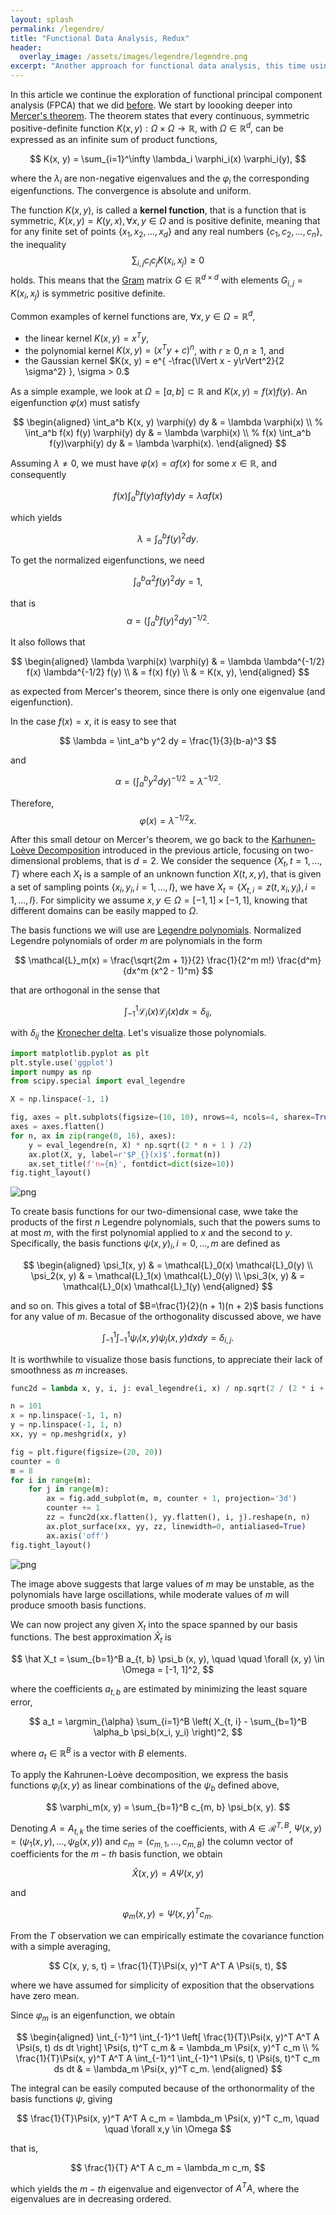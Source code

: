 ```yaml
---
layout: splash
permalink: /legendre/
title: "Functional Data Analysis, Redux"
header:
  overlay_image: /assets/images/legendre/legendre.png
excerpt: "Another approach for functional data analysis, this time using Legendre polynomials."
---
```


In this article we continue the exploration of functional principal component analysis (FPCA) that we did [before](/fpca). We start by loooking deeper into [Mercer's theorem](https://en.wikipedia.org/wiki/Mercer%27s_theorem). The theorem states that every continuous, symmetric positive-definite function $K(x, y) : \Omega \times \Omega \rightarrow \mathbb{R}$, with $\Omega \in \mathbb{R}^d$, can be expressed as an infinite sum of product functions,

$$
K(x, y) = \sum_{i=1}^\infty \lambda_i \varphi_i(x) \varphi_i(y),
$$

where the $\lambda_i$ are non-negative eigenvalues and the $\varphi_i$ the corresponding eigenfunctions. The convergence is absolute and uniform.

The function $K(x, y)$, is called a **kernel function**, that is a function that is symmetric, $K(x, y) = K(y, x), \forall x, y \in \Omega$ and is positive definite, meaning that for any finite set of points $\{x_1, x_2, \ldots, x_d \}$ and any real numbers $\{ c_1, c_2, \ldots, c_n \}$, the inequality
$$
\sum_{i, j} c_i c_j K(x_i, x_j) \ge 0
$$
holds. This means that the [Gram](https://en.wikipedia.org/wiki/Gram_matrix) matrix $G \in \mathbb{R}^{d \times d}$ with elements $G_{i, j} = K(x_i, x_j)$ is symmetric positive definite.

Common examples of kernel functions are, $\forall x, y \in \Omega = \mathbb{R}^d$,
- the linear kernel $K(x, y) = x^T y$,
- the polynomial kernel $K(x, y) = (x^T y + c)^n$, with $r \ge 0, n\ge 1$, and
- the Gaussian kernel $K(x, y) = e^{ -\frac{\lVert x - y\rVert^2}{2 \sigma^2} }, \sigma > 0.$

As a simple example, we look at $\Omega = [a, b] \subset \mathbb{R}$ and $K(x, y) = f(x) f(y)$. An eigenfunction $\varphi(x)$ must satisfy

$$
\begin{aligned}
\int_a^b K(x, y) \varphi(y) dy & = \lambda \varphi(x) \\
%
\int_a^b f(x) f(y) \varphi(y) dy & = \lambda \varphi(x) \\
%
f(x) \int_a^b f(y)\varphi(y) dy & = \lambda \varphi(x).
\end{aligned}
$$

Assuming $\lambda \neq 0$, we must have $\varphi(x) = \alpha f(x)$ for some $x \in \mathbb{R}$, and consequently

$$
f(x) \int_a^b f(y) \alpha f(y) dy = \lambda \alpha f(x)
$$

which yields

$$
\lambda = \int_a^b f(y)^2 dy.
$$

To get the normalized eigenfunctions, we need

$$
\int_a^b \alpha^2 f(y)^2 dy = 1,
$$

that is
$$
\alpha = \left(  \int_a^b f(y)^2 dy \right)^{-1/2}.
$$

It also follows that

$$
\begin{aligned}
\lambda \varphi(x) \varphi(y) & = \lambda \lambda^{-1/2} f(x) \lambda^{-1/2} f(y) \\
& = f(x) f(y) \\
& = K(x, y), 
\end{aligned}
$$

as expected from Mercer's theorem, since there is only one eigenvalue (and eigenfunction).

In the case $f(x) = x$, it is easy to see that

$$
\lambda = \int_a^b y^2 dy = \frac{1}{3}(b-a)^3
$$

and

$$
\alpha = \left( \int_a^b y^2 dy \right)^{-1/2} = \lambda^{-1/2}.
$$

Therefore,
$$
\varphi(x) = \lambda^{-1/2} x.
$$

After this small detour on Mercer's theorem, we go back to the [Karhunen-Loève Decomposition](https://en.wikipedia.org/wiki/Kosambi%E2%80%93Karhunen%E2%80%93Lo%C3%A8ve_theorem) introduced in the previous article, focusing on two-dimensional problems, that is $d=2$. We consider the sequence $\{ X_t, t=1, \ldots, T\}$ where each $X_t$ is a sample of an unknown function $X(t, x, y)$, that is given a set of sampling points $\{x_i, y_i, i=1, \ldots, I\},$ we have $X_t = \{X_{t, i} = z(t, x_i, y_i), i=1, \ldots, I\}$. For simplicity we assume $x, y \in \Omega = [-1, 1] \times [-1, 1]$, knowing that different domains can be easily mapped to $\Omega$.

The basis functions we will use are [Legendre polynomials](https://en.wikipedia.org/wiki/Legendre_polynomials). Normalized Legendre polynomials of order $m$ are polynomials in the form

$$
\mathcal{L}_m(x) = \frac{\sqrt{2m + 1}}{2} \frac{1}{2^m m!} \frac{d^m}{dx^m (x^2 - 1)^m}
$$

that are orthogonal in the sense that

$$
\int_{-1}^1 \mathcal{L}_i(x) \mathcal{L}_j(x) dx = \delta_{ij},
$$

with $\delta_{ij}$ the [Kronecher delta](https://en.wikipedia.org/wiki/Kronecker_delta). Let's visualize those polynomials.


```python
import matplotlib.pyplot as plt
plt.style.use('ggplot')
import numpy as np
from scipy.special import eval_legendre
```


```python
X = np.linspace(-1, 1)
```


```python
fig, axes = plt.subplots(figsize=(10, 10), nrows=4, ncols=4, sharex=True, sharey=True)
axes = axes.flatten()
for n, ax in zip(range(0, 16), axes):
    y = eval_legendre(n, X) * np.sqrt((2 * n + 1 ) /2)
    ax.plot(X, y, label=r'$P_{}(x)$'.format(n))
    ax.set_title(f'n={n}', fontdict=dict(size=10))
fig.tight_layout()
```


    
![png](/assets/images/legendre/legendre-1.png)
    


To create basis functions for our two-dimensional case, wwe take the products of the first $n$ Legendre polynomials, such that the powers sums to at most $m$, with the first polynomial applied to $x$ and the second to $y$. Specifically, the basis functions $\psi(x, y)_i, i=0, \ldots, m$ are defined as

$$
\begin{aligned}
\psi_1(x, y) & = \mathcal{L}_0(x) \mathcal{L}_0(y) \\
\psi_2(x, y) & = \mathcal{L}_1(x) \mathcal{L}_0(y) \\
\psi_3(x, y) & = \mathcal{L}_0(x) \mathcal{L}_1(y)
\end{aligned}
$$

and so on. This gives a total of $B=\frac{1}{2}(n + 1)(n + 2)$ basis functions for any value of $m$. Becasue of the orthogonality discussed above, we have

$$
\int_{-1}^1 \int_{-1}^1 \psi_i(x, y) \psi_j(x, y) dx dy = \delta_{i, j}.
$$

It is worthwhile to visualize those basis functions, to appreciate their lack of smoothness as $m$ increases.


```python
func2d = lambda x, y, i, j: eval_legendre(i, x) / np.sqrt(2 / (2 * i + 1)) * eval_legendre(j,y) / np.sqrt( 2 / (2 * j + 1))
```


```python
n = 101
x = np.linspace(-1, 1, n)
y = np.linspace(-1, 1, n)
xx, yy = np.meshgrid(x, y)
```


```python
fig = plt.figure(figsize=(20, 20))
counter = 0
m = 8
for i in range(m):
    for j in range(m):
        ax = fig.add_subplot(m, m, counter + 1, projection='3d')
        counter += 1
        zz = func2d(xx.flatten(), yy.flatten(), i, j).reshape(n, n)
        ax.plot_surface(xx, yy, zz, linewidth=0, antialiased=True)
        ax.axis('off')
fig.tight_layout()
```


    
![png](/assets/images/legendre/legendre-2.png)
    


The image above suggests that large values of $m$ may be unstable, as the polynomials have large oscillations, while moderate values of $m$ will produce smooth basis functions.

We can now project any given $X_t$ into the space spanned by our basis functions. The best approximation $\hat{X}_t$ is

$$
\hat X_t = \sum_{b=1}^B a_{t, b} \psi_b (x, y), \quad \quad \forall (x, y) \in \Omega = [-1, 1]^2,
$$

where the coefficients $a_{t, b}$ are estimated by minimizing the least square error,

$$
a_t = \argmin_{\alpha} \sum_{i=1}^B \left( X_{t, i} - \sum_{b=1}^B \alpha_b \psi_b(x_i, y_i) \right)^2,
$$

where $a_t \in \mathbb{R}^B$ is a vector with $B$ elements.

To apply the Kahrunen-Loève decomposition, we express the basis functions $\varphi_i(x, y)$ as linear combinations of the $\psi_b$ defined above,

$$
\varphi_m(x, y) = \sum_{b=1}^B c_{m, b} \psi_b(x, y).
$$

Denoting $A = {A_{t, k}}$ the time series of the coefficients, with $A \in \mathcal{R}^{T, B}$, $\Psi(x, y) = (\psi_1(x, y), \ldots, \psi_B(x, y))$ and $c_m = (c_{m, 1}, \ldots, c_{m, B})$ the column vector of coefficients for the $m-th$ basis function, we obtain

$$
\hat X(x, y) = A \Psi(x, y)
$$

and

$$
\varphi_m(x, y) = \Psi(x, y)^T c_m.
$$

From the $T$ observation we can empirically estimate the covariance function with a simple averaging,

$$
C(x, y, s, t) = \frac{1}{T}\Psi(x, y)^T A^T A \Psi(s, t),
$$

where we have assumed for simplicity of exposition that the observations have zero mean.

Since $\varphi_m$ is an eigenfunction, we obtain

$$
\begin{aligned}
\int_{-1}^1 \int_{-1}^1 \left[
\frac{1}{T}\Psi(x, y)^T A^T A \Psi(s, t) ds dt
\right]
\Psi(s, t)^T c_m & = \lambda_m \Psi(x, y)^T c_m \\
%
\frac{1}{T}\Psi(x, y)^T A^T A
\int_{-1}^1 \int_{-1}^1
\Psi(s, t) \Psi(s, t)^T c_m ds dt & = \lambda_m \Psi(x, y)^T c_m.
\end{aligned}
$$

The integral can be easily computed because of the orthonormality of the basis functions $\psi$, giving

$$
\frac{1}{T}\Psi(x, y)^T A^T A c_m = \lambda_m \Psi(x, y)^T c_m, \quad \quad \forall x,y \in \Omega
$$

that is,

$$
\frac{1}{T} A^T A c_m = \lambda_m c_m,
$$

which yields the $m-th$ eigenvalue and eigenvector of $A^T A$, where the eigenvalues are in decreasing ordered.
